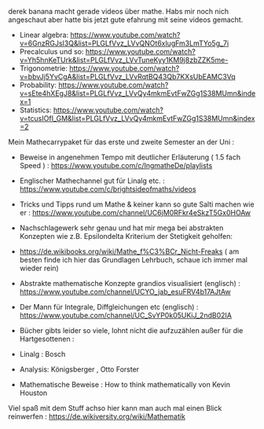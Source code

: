 derek banana macht gerade videos über mathe. Habs mir noch nich angeschaut aber hatte bis jetzt gute efahrung mit seine videos gemacht.  

- Linear algebra: https://www.youtube.com/watch?v=6GnzRGJsI3Q&list=PLGLfVvz_LVvQNOt6xlugFm3LmTYo5g_7i  
- Precalculus und so: https://www.youtube.com/watch?v=Yh5hnKeTUrk&list=PLGLfVvz_LVvTuneKyy1KM9j8zbZZK5me-  
- Trigonometrie: https://www.youtube.com/watch?v=bbvJj5YvCgA&list=PLGLfVvz_LVvRqtBQ43Qb7KXsUbEAMC3Vq  
- Probability: https://www.youtube.com/watch?v=sEte4hXEgJ8&list=PLGLfVvz_LVvQy4mkmEvtFwZGg1S38MUmn&index=1  
- Statistics: https://www.youtube.com/watch?v=tcusIOfI_GM&list=PLGLfVvz_LVvQy4mkmEvtFwZGg1S38MUmn&index=2  


Mein Mathecarrypaket für das erste und zweite Semester an der Uni :  

- Beweise in angenehmen Tempo mit deutlicher Erläuterung ( 1.5 fach Speed ) : https://www.youtube.com/c/IngmatheDe/playlists  
- Englischer Mathechannel gut für Linalg etc.  : https://www.youtube.com/c/brightsideofmaths/videos  
- Tricks und Tipps rund um Mathe & keiner kann so gute Salti machen wie er : https://www.youtube.com/channel/UC6jM0RFkr4eSkzT5Gx0HOAw  
- Nachschlagewerk sehr genau und hat mir mega bei abstrakten Konzepten wie z.B. Epsilondelta Kriterium der Stetigkeit geholfen:  
- https://de.wikibooks.org/wiki/Mathe_f%C3%BCr_Nicht-Freaks ( am besten finde ich hier das Grundlagen Lehrbuch, schaue ich immer mal wieder rein)  
- Abstrakte mathematische Konzepte grandios visualisiert  (englisch) : https://www.youtube.com/channel/UCYO_jab_esuFRV4b17AJtAw  
- Der Mann für Integrale, Diffgleichungen etc (englisch) : https://www.youtube.com/channel/UC_SvYP0k05UKiJ_2ndB02IA  

- Bücher gibts leider so viele, lohnt nicht die aufzuzählen außer für die Hartgesottenen :  
- Linalg :  Bosch   
- Analysis: Königsberger , Otto  Forster  
- Mathematische Beweise : How to think mathematically von Kevin Houston  

Viel spaß mit dem Stuff achso hier kann man auch mal einen Blick reinwerfen : https://de.wikiversity.org/wiki/Mathematik  
